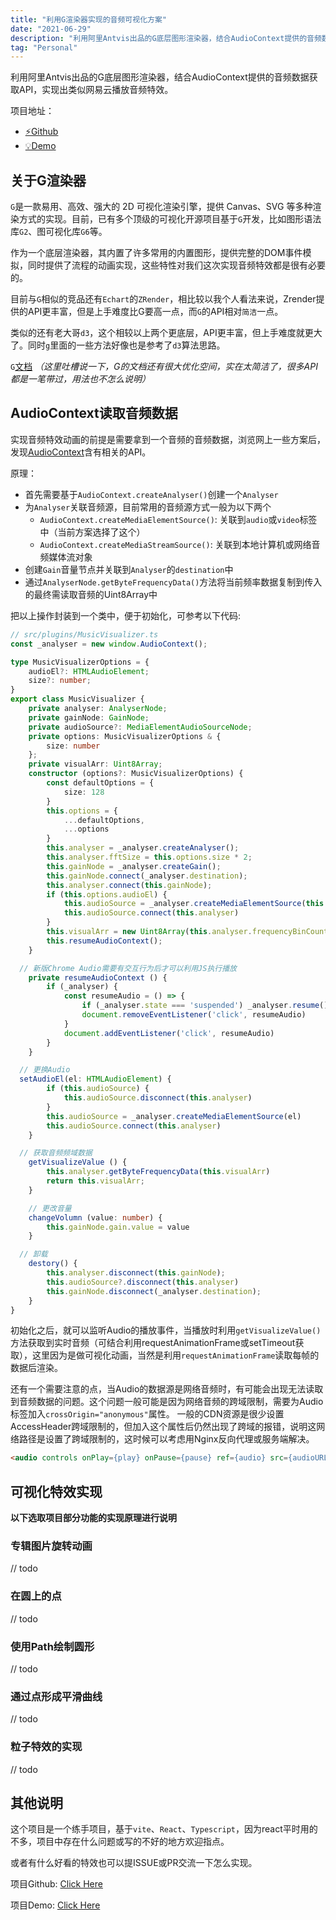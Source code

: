 ```yaml
---
title: "利用G渲染器实现的音频可视化方案"
date: "2021-06-29"
description: "利用阿里Antvis出品的G底层图形渲染器，结合AudioContext提供的音频数据获取Api，实现出类似网易云播放音频特效。"
tag: "Personal"
---
```


利用阿里Antvis出品的G底层图形渲染器，结合AudioContext提供的音频数据获取API，实现出类似网易云播放音频特效。

项目地址：
+ <a href="https://github.com/leon-kfd/g-music-visualizer" target="_blank">⚡Github</a>
+ <a href="https://leon-kfd.github.io/g-music-visualizer/" target="_blank">💡Demo</a>

## 关于G渲染器

`G`是一款易用、高效、强大的 2D 可视化渲染引擎，提供 Canvas、SVG 等多种渲染方式的实现。目前，已有多个顶级的可视化开源项目基于`G`开发，比如图形语法库`G2`、图可视化库`G6`等。

作为一个底层渲染器，其内置了许多常用的内置图形，提供完整的DOM事件模拟，同时提供了流程的动画实现，这些特性对我们这次实现音频特效都是很有必要的。

目前与`G`相似的竞品还有`Echart`的`ZRender`，相比较以我个人看法来说，Zrender提供的API更丰富，但是上手难度比G要高一点，而`G`的API相对`简洁`一点。

类似的还有老大哥`d3`，这个相较以上两个更底层，API更丰富，但上手难度就更大了。同时`g`里面的一些方法好像也是参考了`d3`算法思路。

`G`[文档](https://g.antv.vision/zh/docs/api/canvas) *（这里吐槽说一下，G的文档还有很大优化空间，实在太简洁了，很多API都是一笔带过，用法也不怎么说明）*

## AudioContext读取音频数据

实现音频特效动画的前提是需要拿到一个音频的音频数据，浏览网上一些方案后，发现[AudioContext](https://developer.mozilla.org/zh-CN/docs/Web/API/AudioContext)含有相关的API。

原理：
+ 首先需要基于`AudioContext.createAnalyser()`创建一个`Analyser`
+ 为`Analyser`关联音频源，目前常用的音频源方式一般为以下两个
  + `AudioContext.createMediaElementSource()`: 关联到`audio`或`video`标签中（当前方案选择了这个）
  + `AudioContext.createMediaStreamSource()`: 关联到本地计算机或网络音频媒体流对象
+ 创建`Gain`音量节点并关联到`Analyser`的`destination`中
+ 通过`AnalyserNode.getByteFrequencyData()`方法将当前频率数据复制到传入的最终需读取音频的Uint8Array中

把以上操作封装到一个类中，便于初始化，可参考以下代码:

```ts
// src/plugins/MusicVisualizer.ts
const _analyser = new window.AudioContext();

type MusicVisualizerOptions = {
	audioEl?: HTMLAudioElement;
	size?: number;
}
export class MusicVisualizer {
	private analyser: AnalyserNode;
	private gainNode: GainNode;
	private audioSource?: MediaElementAudioSourceNode;
	private options: MusicVisualizerOptions & {
		size: number
	};
	private visualArr: Uint8Array;
	constructor (options?: MusicVisualizerOptions) {
		const defaultOptions = {
			size: 128
		}
		this.options = {
			...defaultOptions,
			...options
		}
		this.analyser = _analyser.createAnalyser();
		this.analyser.fftSize = this.options.size * 2;
		this.gainNode = _analyser.createGain();
		this.gainNode.connect(_analyser.destination);
		this.analyser.connect(this.gainNode);
		if (this.options.audioEl) {
			this.audioSource = _analyser.createMediaElementSource(this.options.audioEl)
			this.audioSource.connect(this.analyser)
		}
		this.visualArr = new Uint8Array(this.analyser.frequencyBinCount);
		this.resumeAudioContext();
	}

  // 新版Chrome Audio需要有交互行为后才可以利用JS执行播放
	private resumeAudioContext () {
		if (_analyser) {
			const resumeAudio = () => {
				if (_analyser.state === 'suspended') _analyser.resume();
				document.removeEventListener('click', resumeAudio)
			}
			document.addEventListener('click', resumeAudio)
		}
	}

  // 更换Audio
  setAudioEl(el: HTMLAudioElement) {
		if (this.audioSource) {
			this.audioSource.disconnect(this.analyser)
		}
		this.audioSource = _analyser.createMediaElementSource(el)
		this.audioSource.connect(this.analyser)
	}

  // 获取音频频域数据
	getVisualizeValue () {
		this.analyser.getByteFrequencyData(this.visualArr)
		return this.visualArr;
	}

	// 更改音量
	changeVolumn (value: number) {
		this.gainNode.gain.value = value
	}

  // 卸载
	destory() {
		this.analyser.disconnect(this.gainNode);
		this.audioSource?.disconnect(this.analyser)
		this.gainNode.disconnect(_analyser.destination);
	}
}
```

初始化之后，就可以监听Audio的播放事件，当播放时利用`getVisualizeValue()`方法获取到实时音频（可结合利用requestAnimationFrame或setTimeout获取），这里因为是做可视化动画，当然是利用`requestAnimationFrame`读取每帧的数据后渲染。

还有一个需要注意的点，当Audio的数据源是网络音频时，有可能会出现无法读取到音频数据的问题。这个问题一般可能是因为网络音频的跨域限制，需要为Audio标签加入`crossOrigin="anonymous"`属性。
一般的CDN资源是很少设置AccessHeader跨域限制的，但加入这个属性后仍然出现了跨域的报错，说明这网络路径是设置了跨域限制的，这时候可以考虑用Nginx反向代理或服务端解决。
```html
<audio controls onPlay={play} onPause={pause} ref={audio} src={audioURL} crossOrigin="anonymous"></audio>
```

## 可视化特效实现

**以下选取项目部分功能的实现原理进行说明**

### 专辑图片旋转动画

// todo

### 在圆上的点

// todo

### 使用Path绘制圆形

// todo

### 通过点形成平滑曲线

// todo

### 粒子特效的实现

// todo

## 其他说明

这个项目是一个练手项目，基于`vite`、`React`、`Typescript`，因为react平时用的不多，项目中存在什么问题或写的不好的地方欢迎指点。

或者有什么好看的特效也可以提ISSUE或PR交流一下怎么实现。

项目Github: <a href="https://github.com/leon-kfd/g-music-visualizer" target="_blank">Click Here</a>

项目Demo: <a href="https://leon-kfd.github.io/g-music-visualizer/" target="_blank">Click Here</a>

